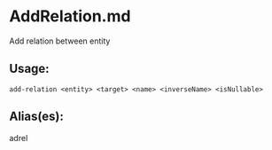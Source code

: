 # AddRelation.md
Add relation between entity
## Usage:
```
add-relation <entity> <target> <name> <inverseName> <isNullable>
```
## Alias(es):
adrel
